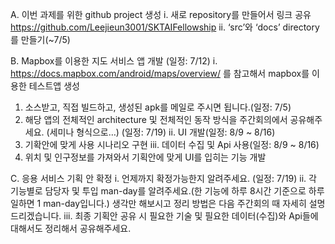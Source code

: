 A. 이번 과제를 위한 github project 생성
i. 새로 repository를 만들어서 링크 공유
 https://github.com/Leejieun3001/SKTAIFellowship
ii. ‘src’와 ‘docs’ directory를 만들기(~7/5)

B. Mapbox를 이용한 지도 서비스 앱 개발 (일정: 7/12)
i. https://docs.mapbox.com/android/maps/overview/  를 참고해서 mapbox를 이용한 테스트앱 생성
  1. 소스받고, 직접 빌드하고, 생성된 apk를 메일로 주시면 됩니다.(일정: 7/5)
  2. 해당 앱의 전체적인 architecture 및 전체적인 동작 방식을 주간회의에서 공유해주세요. (세미나 형식으로…) (일정: 7/19) 
ii. UI 개발(일정: 8/9 ~ 8/16)
  1.	기확안에 맞게 사용 시나리오 구현
iii. 데이터 수집 및 Api 사용(일정: 8/9 ~ 8/16)
  1.	위치 및 인구정보를 가져와서 기획안에 맞게 UI를 입히는 기능 개발

C. 응용 서비스 기획 안 확정
i. 언제까지 확정가능한지 알려주세요. (일정: 7/19) 
ii. 각 기능별로 담당자 및 투입 man-day를 알려주세요.(한 기능에 하루 8시간 기준으로 하루 일하면 1 man-day입니다.) 생각만 해보시고 정리 방법은 다음 주간회의 때 자세히 설명드리겠습니다.
iii.  최종 기획안 공유 시 필요한 기술 및 필요한 데이터(수집)와 Api들에 대해서도 정리해서 공유해주세요.


